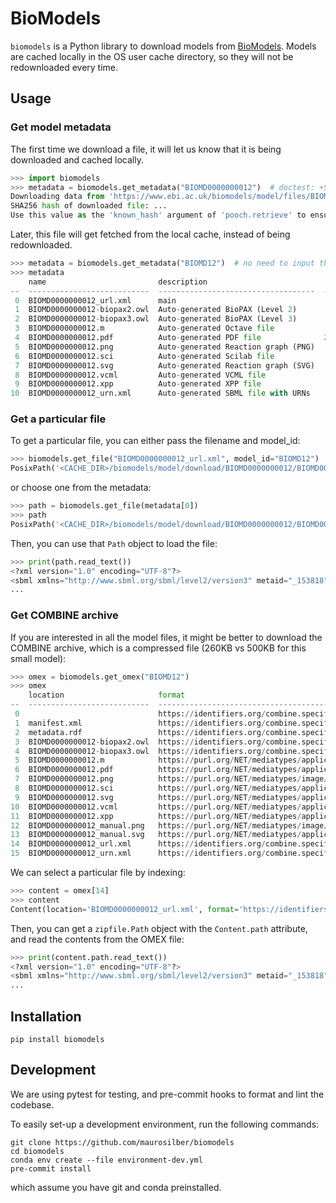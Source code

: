 # BioModels

`biomodels` is a Python library to download models from [BioModels](https://www.ebi.ac.uk/biomodels/).
Models are cached locally in the OS user cache directory,
so they will not be redownloaded every time.

## Usage

### Get model metadata

The first time we download a file,
it will let us know that it is being downloaded
and cached locally.

```python
>>> import biomodels
>>> metadata = biomodels.get_metadata("BIOMD0000000012")  # doctest: +SKIP
Downloading data from 'https://www.ebi.ac.uk/biomodels/model/files/BIOMD0000000012?format=json' to file '.../Caches/biomodels/model/files/BIOMD0000000012'.
SHA256 hash of downloaded file: ...
Use this value as the 'known_hash' argument of 'pooch.retrieve' to ensure that the file hasn't changed if it is downloaded again in the future.
```

Later, this file will get fetched from the local cache,
instead of being redownloaded.

```python
>>> metadata = biomodels.get_metadata("BIOMD12")  # no need to input the leading zeros
>>> metadata
    name                         description                            size
--  ---------------------------  -----------------------------------  ------
 0  BIOMD0000000012_url.xml      main                                  46274
 1  BIOMD0000000012-biopax2.owl  Auto-generated BioPAX (Level 2)       16748
 2  BIOMD0000000012-biopax3.owl  Auto-generated BioPAX (Level 3)       23577
 3  BIOMD0000000012.m            Auto-generated Octave file             4994
 4  BIOMD0000000012.pdf          Auto-generated PDF file              205156
 5  BIOMD0000000012.png          Auto-generated Reaction graph (PNG)   39018
 6  BIOMD0000000012.sci          Auto-generated Scilab file              154
 7  BIOMD0000000012.svg          Auto-generated Reaction graph (SVG)   35750
 8  BIOMD0000000012.vcml         Auto-generated VCML file              60183
 9  BIOMD0000000012.xpp          Auto-generated XPP file                4114
10  BIOMD0000000012_urn.xml      Auto-generated SBML file with URNs    47097
```

### Get a particular file

To get a particular file,
you can either pass the filename and model_id:

```python
>>> biomodels.get_file("BIOMD0000000012_url.xml", model_id="BIOMD12")
PosixPath('<CACHE_DIR>/biomodels/model/download/BIOMD0000000012/BIOMD0000000012_url.xml')
```

or choose one from the metadata:

```python
>>> path = biomodels.get_file(metadata[0])
>>> path
PosixPath('<CACHE_DIR>/biomodels/model/download/BIOMD0000000012/BIOMD0000000012_url.xml')
```

Then, you can use that `Path` object to load the file:

```python
>>> print(path.read_text())
<?xml version="1.0" encoding="UTF-8"?>
<sbml xmlns="http://www.sbml.org/sbml/level2/version3" metaid="_153818" level="2" version="3">
...
```

### Get COMBINE archive

If you are interested in all the model files,
it might be better to download the COMBINE archive,
which is a compressed file (260KB vs 500KB for this small model):

```python
>>> omex = biomodels.get_omex("BIOMD12")
>>> omex
    location                     format                                                                 master
--  ---------------------------  ---------------------------------------------------------------------  --------
 0                               https://identifiers.org/combine.specifications/omex                    False
 1  manifest.xml                 https://identifiers.org/combine.specifications/omex-manifest           False
 2  metadata.rdf                 https://identifiers.org/combine.specifications/omex-metadata           False
 3  BIOMD0000000012-biopax2.owl  https://identifiers.org/combine.specifications/biopax.level-2          False
 4  BIOMD0000000012-biopax3.owl  https://identifiers.org/combine.specifications/biopax.level-3          False
 5  BIOMD0000000012.m            https://purl.org/NET/mediatypes/application/x.unknown                  False
 6  BIOMD0000000012.pdf          https://purl.org/NET/mediatypes/application/pdf                        False
 7  BIOMD0000000012.png          https://purl.org/NET/mediatypes/image/png                              False
 8  BIOMD0000000012.sci          https://purl.org/NET/mediatypes/application/x.unknown                  False
 9  BIOMD0000000012.svg          https://purl.org/NET/mediatypes/application/xml                        False
10  BIOMD0000000012.vcml         https://purl.org/NET/mediatypes/application/xml                        False
11  BIOMD0000000012.xpp          https://purl.org/NET/mediatypes/application/x.unknown                  False
12  BIOMD0000000012_manual.png   https://purl.org/NET/mediatypes/image/png                              False
13  BIOMD0000000012_manual.svg   https://purl.org/NET/mediatypes/application/xml                        False
14  BIOMD0000000012_url.xml      https://identifiers.org/combine.specifications/sbml.level-2.version-3  True
15  BIOMD0000000012_urn.xml      https://identifiers.org/combine.specifications/sbml.level-2.version-3  False
```

We can select a particular file by indexing:

```python
>>> content = omex[14]
>>> content
Content(location='BIOMD0000000012_url.xml', format='https://identifiers.org/combine.specifications/sbml.level-2.version-3', master=True)
```

Then,
you can get a `zipfile.Path` object with the `Content.path` attribute,
and read the contents from the OMEX file:

```python
>>> print(content.path.read_text())
<?xml version="1.0" encoding="UTF-8"?>
<sbml xmlns="http://www.sbml.org/sbml/level2/version3" metaid="_153818" level="2" version="3">
...
```

## Installation

```
pip install biomodels
```

## Development

We are using pytest for testing,
and pre-commit hooks to format and lint the codebase.

To easily set-up a development environment,
run the following commands:

```
git clone https://github.com/maurosilber/biomodels
cd biomodels
conda env create --file environment-dev.yml
pre-commit install
```

which assume you have git and conda preinstalled.
